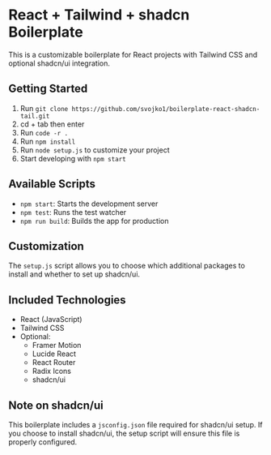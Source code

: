 # React + Tailwind + shadcn Boilerplate

This is a customizable boilerplate for React projects with Tailwind CSS and optional shadcn/ui integration.

## Getting Started

1. Run `git clone https://github.com/svojko1/boilerplate-react-shadcn-tail.git`
2. cd + tab then enter
4. Run `code -r .` 
5. Run `npm install`
6. Run `node setup.js` to customize your project
7. Start developing with `npm start`

## Available Scripts

- `npm start`: Starts the development server
- `npm test`: Runs the test watcher
- `npm run build`: Builds the app for production

## Customization

The `setup.js` script allows you to choose which additional packages to install and whether to set up shadcn/ui.

## Included Technologies

- React (JavaScript)
- Tailwind CSS
- Optional:
  - Framer Motion
  - Lucide React
  - React Router
  - Radix Icons
  - shadcn/ui

## Note on shadcn/ui

This boilerplate includes a `jsconfig.json` file required for shadcn/ui setup. If you choose to install shadcn/ui, the setup script will ensure this file is properly configured.
